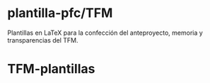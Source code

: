 # plantilla-pfc/TFM
Plantillas en LaTeX para la confección del anteproyecto, memoria y transparencias del TFM.
# TFM-plantillas
